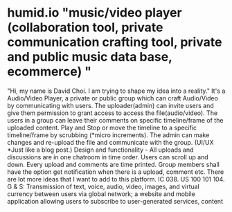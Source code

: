 # humid.io "music/video player (collaboration tool, private communication crafting tool, private and public music data base, ecommerce) "
"Hi, my name is David Choi. I am trying to shape my idea into a reality."
It's a Audio/Video Player, a private or public group which can craft Audio/Video by communicating with users. The uploader(admin) can invite users and give them permission to grant access to access the file(audio/video). The users in a group can leave their comments on specific timeline/frame of the uploaded content. Play and Stop or move the timeline to a specific timeline/frame by scrubbing (*micro increments). The admin can make changes and re-upload the file and communicate with the group. (UI/UX *Just like a blog post.) Design and functionality - All uploads and discussions are in one chatroom in time order. Users can scroll up and down. Every upload and comments are time printed. Group members shall have the option get notification when there is a upload, comment etc. There are lot more ideas that I want to add to this platform.
	IC 038. US 100 101 104. G & S: Transmission of text, voice, audio, video, images, and virtual currency between users via global network; a website and mobile application allowing users to subscribe to user-generated services, content
